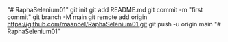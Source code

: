 "# RaphaSelenium01"  git init git add README.md git commit -m "first commit" git branch -M main git remote add origin https://github.com/maanoel/RaphaSelenium01.git git push -u origin main
"# RaphaSelenium01" 
